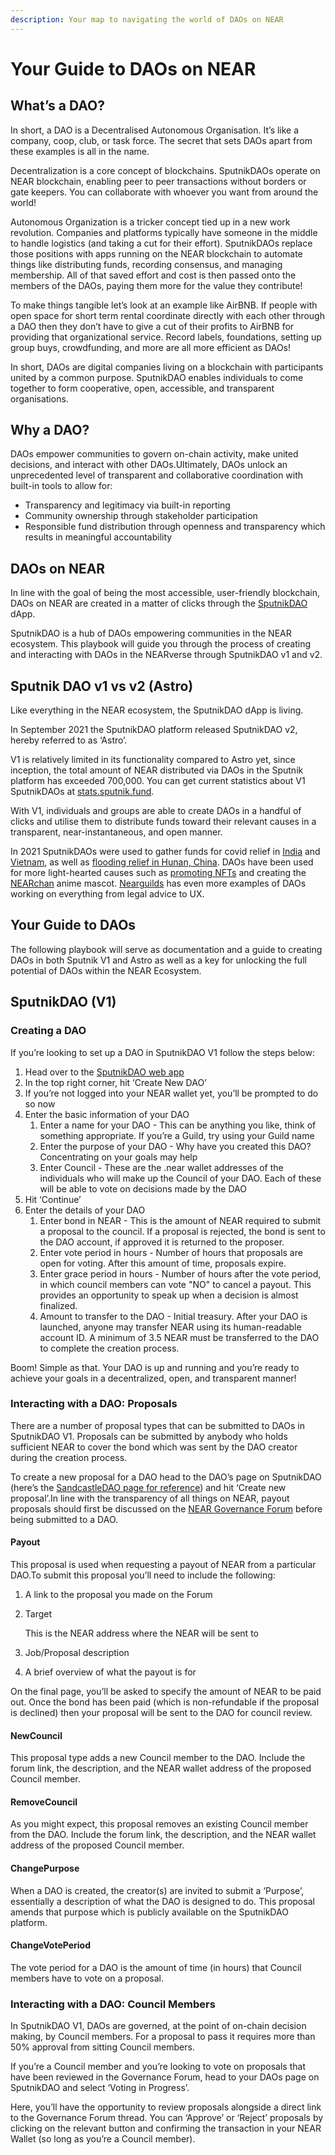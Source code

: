 ```yaml
---
description: Your map to navigating the world of DAOs on NEAR
---
```


# Your Guide to DAOs on NEAR

## What’s a DAO?

In short, a DAO is a Decentralised Autonomous Organisation. It’s like a company, coop, club, or task force. The secret that sets DAOs apart from these examples is all in the name.

Decentralization is a core concept of blockchains. SputnikDAOs operate on NEAR blockchain, enabling peer to peer transactions without borders or gate keepers. You can collaborate with whoever you want from around the world!

Autonomous Organization is a tricker concept tied up in a new work revolution. Companies and platforms typically have someone in the middle to handle logistics (and taking a cut for their effort). SputnikDAOs replace those positions with apps running on the NEAR blockchain to automate things like distributing funds, recording consensus, and managing membership. All of that saved effort and cost is then passed onto the members of the DAOs, paying them more for the value they contribute!

To make things tangible let’s look at an example like AirBNB. If people with open space for short term rental coordinate directly with each other through a DAO then they don’t have to give a cut of their profits to AirBNB for providing that organizational service. Record labels, foundations, setting up group buys, crowdfunding, and more are all more efficient as DAOs!

In short, DAOs are digital companies living on a blockchain with participants united by a common purpose. SputnikDAO enables individuals to come together to form cooperative, open, accessible, and transparent organisations.

## Why a DAO?

DAOs empower communities to govern on-chain activity, make united decisions, and interact with other DAOs.Ultimately, DAOs unlock an unprecedented level of transparent and collaborative coordination with built-in tools to allow for:

* Transparency and legitimacy via built-in reporting
* Community ownership through stakeholder participation
* Responsible fund distribution through openness and transparency which results in meaningful accountability

## DAOs on NEAR

In line with the goal of being the most accessible, user-friendly blockchain, DAOs on NEAR are created in a matter of clicks through the [SputnikDAO](https://www.sputnik.fund/#/) dApp. 

SputnikDAO is a hub of DAOs empowering communities in the NEAR ecosystem. This playbook will guide you through the process of creating and interacting with DAOs in the NEARverse through SputnikDAO v1 and v2.

## Sputnik DAO v1 vs v2 (Astro)

Like everything in the NEAR ecosystem, the SputnikDAO dApp is living. 

In September 2021 the SputnikDAO platform released SputnikDAO v2, hereby referred to as ‘Astro’.

V1 is relatively limited in its functionality compared to Astro yet, since inception, the total amount of NEAR distributed via DAOs in the Sputnik platform has exceeded 700,000. You can get current statistics about V1 SputnikDAOs at [stats.sputnik.fund](https://stats.sputnik.fund).

With V1, individuals and groups are able to create DAOs in a handful of clicks and utilise them to distribute funds toward their relevant causes in a transparent, near-instantaneous, and open manner.

In 2021 SputnikDAOs were used to gather funds for covid relief in [India](https://www.sputnik.fund/#/dao/indiacovidrelief.sputnikdao.near) and [Vietnam](https://www.sputnik.fund/#/dao/vietnam_covid19\_charity.sputnikdao.near), as well as [flooding relief in Hunan, China](https://www.sputnik.fund/#/dao/china_charity_dao.sputnikdao.near). DAOs have been used for more light-hearted causes such as [promoting NFTs](https://www.sputnik.fund/#/dao/nfthypesquad.sputnikdao.near) and creating the [NEARchan](https://www.sputnik.fund/#/dao/nearch4n.sputnikdao.near) anime mascot. [Nearguilds](https://nearguilds.com) has even more examples of DAOs working on everything from legal advice to UX.

## Your Guide to DAOs

The following playbook will serve as documentation and a guide to creating DAOs in both Sputnik V1 and Astro as well as a key for unlocking the full potential of DAOs within the NEAR Ecosystem.

## SputnikDAO (V1)

### Creating a DAO

If you’re looking to set up a DAO in SputnikDAO V1 follow the steps below:

1. Head over to the [SputnikDAO web app](https://www.sputnik.fund/#/select-dao)​
2. In the top right corner, hit ‘Create New DAO’
3. If you’re not logged into your NEAR wallet yet, you’ll be prompted to do so now
4. Enter the basic information of your DAO
   1. Enter a name for your DAO - This can be anything you like, think of something appropriate. If you’re a Guild, try using your Guild name
   2. Enter the purpose of your DAO - Why have you created this DAO? Concentrating on your goals may help
   3. Enter Council - These are the .near wallet addresses of the individuals who will make up the Council of your DAO. Each of these will be able to vote on decisions made by the DAO
5. Hit ‘Continue’
6. Enter the details of your DAO
   1. Enter bond in NEAR - This is the amount of NEAR required to submit a proposal to the council. If a proposal is rejected, the bond is sent to the DAO account, if approved it is returned to the proposer.
   2. Enter vote period in hours - Number of hours that proposals are open for voting. After this amount of time, proposals expire.
   3. Enter grace period in hours - Number of hours after the vote period, in which council members can vote "NO" to cancel a payout. This provides an opportunity to speak up when a decision is almost finalized.
   4. Amount to transfer to the DAO - Initial treasury. After your DAO is launched, anyone may transfer NEAR using its human-readable account ID. A minimum of 3.5 NEAR must be transferred to the DAO to complete the creation process.

Boom! Simple as that. Your DAO is up and running and you’re ready to achieve your goals in a decentralized, open, and transparent manner!

### Interacting with a DAO: Proposals

There are a number of proposal types that can be submitted to DAOs in SputnikDAO V1. Proposals can be submitted by anybody who holds sufficient NEAR to cover the bond which was sent by the DAO creator during the creation process.

To create a new proposal for a DAO head to the DAO’s page on SputnikDAO (here’s the [SandcastleDAO page for reference](https://www.sputnik.fund/#/dao/sandcastle.sputnikdao.near)) and hit ‘Create new proposal’.In line with the transparency of all things on NEAR, payout proposals should first be discussed on the [NEAR Governance Forum](https://gov.near.org) before being submitted to a DAO.

#### Payout

This proposal is used when requesting a payout of NEAR from a particular DAO.To submit this proposal you’ll need to include the following:

1. A link to the proposal you made on the Forum
2.  Target

    This is the NEAR address where the NEAR will be sent to
3. Job/Proposal description
4. A brief overview of what the payout is for

On the final page, you’ll be asked to specify the amount of NEAR to be paid out. Once the bond has been paid (which is non-refundable if the proposal is declined) then your proposal will be sent to the DAO for council review.

#### NewCouncil

This proposal type adds a new Council member to the DAO. Include the forum link, the description, and the NEAR wallet address of the proposed Council member.

#### RemoveCouncil

As you might expect, this proposal removes an existing Council member from the DAO. Include the forum link, the description, and the NEAR wallet address of the proposed Council member.

#### ChangePurpose

When a DAO is created, the creator(s) are invited to submit a ‘Purpose’, essentially a description of what the DAO is designed to do. This proposal amends that purpose which is publicly available on the SputnikDAO platform.

#### ChangeVotePeriod

The vote period for a DAO is the amount of time (in hours) that Council members have to vote on a proposal.

### Interacting with a DAO: Council Members

In SputnikDAO V1, DAOs are governed, at the point of on-chain decision making, by Council members. For a proposal to pass it requires more than 50% approval from sitting Council members.

If you’re a Council member and you’re looking to vote on proposals that have been reviewed in the Governance Forum, head to your DAOs page on SputnikDAO and select ‘Voting in Progress’.

Here, you’ll have the opportunity to review proposals alongside a direct link to the Governance Forum thread. You can ‘Approve’ or ‘Reject’ proposals by clicking on the relevant button and confirming the transaction in your NEAR Wallet (so long as you’re a Council member).

